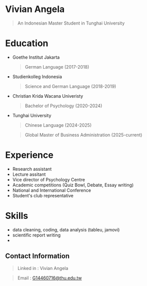 # Vivian Angela
> An Indonesian Master Student in Tunghai University

# Education
- Goethe Institut Jakarta
  > German Language (2017-2018)
- Studienkolleg Indonesia
  > Science and German Language (2018-2019)
- Christian Krida Wacana Univeristy 
  > Bachelor of Psychology (2020-2024)
- Tunghai University
  > Chinese Language (2024-2025)
  
  > Global Master of Business Administration (2025-current)

# Experience
- Research assistant
- Lecture assitant
- Vice director of Psychology Centre
- Academic competitions (Quiz Bowl, Debate, Essay writing)
- National and International Conference
- Student's club representative

# Skills
- data cleaning, coding, data analysis (tableu, jamovi)
- scientific report writing
- 

## Contact Information
> Linked in : Vivian Angela

>  Email : G14460716@thu.edu.tw
